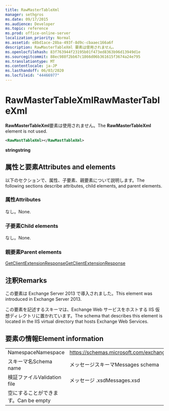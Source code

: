 ```yaml
---
title: RawMasterTableXml
manager: sethgros
ms.date: 09/17/2015
ms.audience: Developer
ms.topic: reference
ms.prod: office-online-server
localization_priority: Normal
ms.assetid: e8bd1ace-28ba-493f-8d9c-cbaaec166a6f
description: RawMasterTableXml 要素は使用されません。
ms.openlocfilehash: 83f763944f23195b01f473ed8363b96d13949d1e
ms.sourcegitcommit: 88ec988f2bb67c1866d06b361615f3674a24e795
ms.translationtype: MT
ms.contentlocale: ja-JP
ms.lasthandoff: 06/03/2020
ms.locfileid: "44466977"
---
```

# <a name="rawmastertablexml"></a><span data-ttu-id="0dead-103">RawMasterTableXml</span><span class="sxs-lookup"><span data-stu-id="0dead-103">RawMasterTableXml</span></span>

<span data-ttu-id="0dead-104">**RawMasterTableXml**要素は使用されません。</span><span class="sxs-lookup"><span data-stu-id="0dead-104">The **RawMasterTableXml** element is not used.</span></span> 
  
```XML
<RawMastTableXml></RawMastTableXml>
```

 <span data-ttu-id="0dead-105">**string**</span><span class="sxs-lookup"><span data-stu-id="0dead-105">**string**</span></span>
## <a name="attributes-and-elements"></a><span data-ttu-id="0dead-106">属性と要素</span><span class="sxs-lookup"><span data-stu-id="0dead-106">Attributes and elements</span></span>

<span data-ttu-id="0dead-107">以下のセクションで、属性、子要素、親要素について説明します。</span><span class="sxs-lookup"><span data-stu-id="0dead-107">The following sections describe attributes, child elements, and parent elements.</span></span>
  
### <a name="attributes"></a><span data-ttu-id="0dead-108">属性</span><span class="sxs-lookup"><span data-stu-id="0dead-108">Attributes</span></span>

<span data-ttu-id="0dead-109">なし。</span><span class="sxs-lookup"><span data-stu-id="0dead-109">None.</span></span>
  
### <a name="child-elements"></a><span data-ttu-id="0dead-110">子要素</span><span class="sxs-lookup"><span data-stu-id="0dead-110">Child elements</span></span>

<span data-ttu-id="0dead-111">なし。</span><span class="sxs-lookup"><span data-stu-id="0dead-111">None.</span></span>
  
### <a name="parent-elements"></a><span data-ttu-id="0dead-112">親要素</span><span class="sxs-lookup"><span data-stu-id="0dead-112">Parent elements</span></span>

[<span data-ttu-id="0dead-113">GetClientExtensionResponse</span><span class="sxs-lookup"><span data-stu-id="0dead-113">GetClientExtensionResponse</span></span>](getclientextensionresponse.md)
  
## <a name="remarks"></a><span data-ttu-id="0dead-114">注釈</span><span class="sxs-lookup"><span data-stu-id="0dead-114">Remarks</span></span>

<span data-ttu-id="0dead-115">この要素は Exchange Server 2013 で導入されました。</span><span class="sxs-lookup"><span data-stu-id="0dead-115">This element was introduced in Exchange Server 2013.</span></span>
  
<span data-ttu-id="0dead-116">この要素を記述するスキーマは、Exchange Web サービスをホストする IIS 仮想ディレクトリに置かれています。</span><span class="sxs-lookup"><span data-stu-id="0dead-116">The schema that describes this element is located in the IIS virtual directory that hosts Exchange Web Services.</span></span>
  
## <a name="element-information"></a><span data-ttu-id="0dead-117">要素の情報</span><span class="sxs-lookup"><span data-stu-id="0dead-117">Element information</span></span>

|||
|:-----|:-----|
|<span data-ttu-id="0dead-118">Namespace</span><span class="sxs-lookup"><span data-stu-id="0dead-118">Namespace</span></span>  <br/> |https://schemas.microsoft.com/exchange/services/2006/messages  <br/> |
|<span data-ttu-id="0dead-119">スキーマ名</span><span class="sxs-lookup"><span data-stu-id="0dead-119">Schema name</span></span>  <br/> |<span data-ttu-id="0dead-120">メッセージスキーマ</span><span class="sxs-lookup"><span data-stu-id="0dead-120">Messages schema</span></span>  <br/> |
|<span data-ttu-id="0dead-121">検証ファイル</span><span class="sxs-lookup"><span data-stu-id="0dead-121">Validation file</span></span>  <br/> |<span data-ttu-id="0dead-122">メッセージ .xsd</span><span class="sxs-lookup"><span data-stu-id="0dead-122">Messages.xsd</span></span>  <br/> |
|<span data-ttu-id="0dead-123">空にすることができます。</span><span class="sxs-lookup"><span data-stu-id="0dead-123">Can be empty</span></span>  <br/> ||
   

